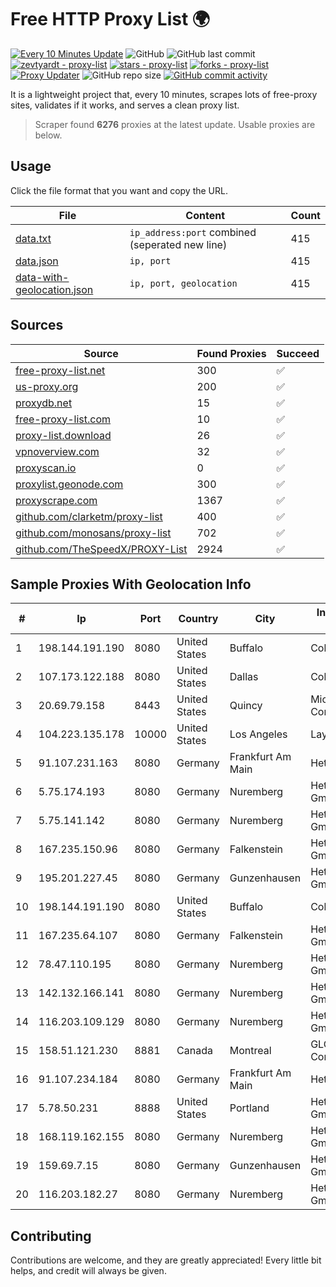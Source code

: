 
# Free HTTP Proxy List 🌍

[![Every 10 Minutes Update](https://github.com/mertguvencli/http-proxy-list/actions/workflows/main.yml/badge.svg?branch=main)](https://github.com/mertguvencli/http-proxy-list/actions/workflows/main.yml)
![GitHub](https://img.shields.io/github/license/mertguvencli/http-proxy-list)
![GitHub last commit](https://img.shields.io/github/last-commit/mertguvencli/http-proxy-list)
[![zevtyardt - proxy-list](https://img.shields.io/static/v1?label=zevtyardt&message=proxy-list&color=blue&logo=github)](https://github.com/zevtyardt/proxy-list "Go to GitHub repo")
[![stars - proxy-list](https://img.shields.io/github/stars/zevtyardt/proxy-list?style=social)](https://github.com/zevtyardt/proxy-list)
[![forks - proxy-list](https://img.shields.io/github/forks/zevtyardt/proxy-list?style=social)](https://github.com/zevtyardt/proxy-list)
[![Proxy Updater](https://github.com/zevtyardt/proxy-list/workflows/Proxy%20Updater/badge.svg)](https://github.com/zevtyardt/proxy-list/actions?query=workflow:"Proxy+Updater")
![GitHub repo size](https://img.shields.io/github/repo-size/zevtyardt/proxy-list)
[![GitHub commit activity](https://img.shields.io/github/commit-activity/m/zevtyardt/proxy-list?logo=commits)](https://github.com/zevtyardt/proxy-list/commits/main)

It is a lightweight project that, every 10 minutes, scrapes lots of free-proxy sites, validates if it works, and serves a clean proxy list.

> Scraper found **6276** proxies at the latest update. Usable proxies are below.

## Usage

Click the file format that you want and copy the URL.

|File|Content|Count|
|----|-------|-----|
|[data.txt](https://raw.githubusercontent.com/mertguvencli/http-proxy-list/main/proxy-list/data.txt)|`ip_address:port` combined (seperated new line)|415|
|[data.json](https://raw.githubusercontent.com/mertguvencli/http-proxy-list/main/proxy-list/data.json)|`ip, port`|415|
|[data-with-geolocation.json](https://raw.githubusercontent.com/mertguvencli/http-proxy-list/main/proxy-list/data-with-geolocation.json)|`ip, port, geolocation`|415|

## Sources

|Source|Found Proxies|Succeed|
|------|-------------|-------|
|[free-proxy-list.net](https://free-proxy-list.net)|300|✅|
|[us-proxy.org](https://www.us-proxy.org)|200|✅|
|[proxydb.net](http://proxydb.net)|15|✅|
|[free-proxy-list.com](https://free-proxy-list.com/?page=&port=&type%5B%5D=http&type%5B%5D=https&up_time=0&search=Search)|10|✅|
|[proxy-list.download](https://www.proxy-list.download/HTTP)|26|✅|
|[vpnoverview.com](https://vpnoverview.com/privacy/anonymous-browsing/free-proxy-servers)|32|✅|
|[proxyscan.io](https://www.proxyscan.io)|0|✅|
|[proxylist.geonode.com](https://proxylist.geonode.com/api/proxy-list?limit=300&page=1&sort_by=lastChecked&sort_type=desc&protocols=http,https)|300|✅|
|[proxyscrape.com](https://api.proxyscrape.com/v2/?request=displayproxies&protocol=http&timeout=10000&country=all&ssl=all&anonymity=all)|1367|✅|
|[github.com/clarketm/proxy-list](https://raw.githubusercontent.com/clarketm/proxy-list/master/proxy-list-raw.txt)|400|✅|
|[github.com/monosans/proxy-list](https://raw.githubusercontent.com/monosans/proxy-list/main/proxies/http.txt)|702|✅|
|[github.com/TheSpeedX/PROXY-List](https://raw.githubusercontent.com/TheSpeedX/PROXY-List/master/http.txt)|2924|✅|


## Sample Proxies With Geolocation Info

|#|Ip|Port|Country|City|Internet Service Provider|
|-|--|----|-------|----|-------------------------|
|1|198.144.191.190|8080|United States|Buffalo|ColoCrossing|
|2|107.173.122.188|8080|United States|Dallas|ColoCrossing|
|3|20.69.79.158|8443|United States|Quincy|Microsoft Corporation|
|4|104.223.135.178|10000|United States|Los Angeles|LayerHost|
|5|91.107.231.163|8080|Germany|Frankfurt Am Main|Hetzner Online AG|
|6|5.75.174.193|8080|Germany|Nuremberg|Hetzner Online GmbH|
|7|5.75.141.142|8080|Germany|Nuremberg|Hetzner Online GmbH|
|8|167.235.150.96|8080|Germany|Falkenstein|Hetzner Online GmbH|
|9|195.201.227.45|8080|Germany|Gunzenhausen|Hetzner Online GmbH|
|10|198.144.191.190|8080|United States|Buffalo|ColoCrossing|
|11|167.235.64.107|8080|Germany|Falkenstein|Hetzner Online GmbH|
|12|78.47.110.195|8080|Germany|Nuremberg|Hetzner Online GmbH|
|13|142.132.166.141|8080|Germany|Nuremberg|Hetzner Online GmbH|
|14|116.203.109.129|8080|Germany|Nuremberg|Hetzner Online GmbH|
|15|158.51.121.230|8881|Canada|Montreal|GLOBALTELEHOST Corp.|
|16|91.107.234.184|8080|Germany|Frankfurt Am Main|Hetzner Online AG|
|17|5.78.50.231|8888|United States|Portland|Hetzner Online GmbH|
|18|168.119.162.155|8080|Germany|Nuremberg|Hetzner Online GmbH|
|19|159.69.7.15|8080|Germany|Gunzenhausen|Hetzner Online GmbH|
|20|116.203.182.27|8080|Germany|Nuremberg|Hetzner Online GmbH|



## Contributing

Contributions are welcome, and they are greatly appreciated! Every
little bit helps, and credit will always be given.

